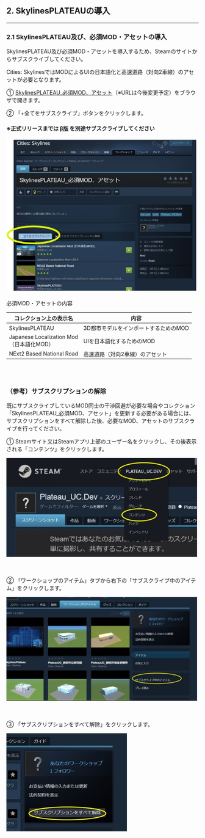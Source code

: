 ## 2.  SkylinesPLATEAUの導入

------

### 2.1 SkylinesPLATEAU及び、必須MOD・アセットの導入

SkylinesPLATEAU及び必須MOD・アセットを導入するため、Steamのサイトからサブスクライブしてください。

Cities: SkylinesではMODによるUIの日本語化と高速道路（対向2車線）のアセットが必要となります。

① [SkylinesPLATEAU_必須MOD、アセット](https://steamcommunity.com/sharedfiles/filedetails/?id=3108309824)（※URLは今後変更予定）をブラウザで開きます。

② 「+全てをサブスクライブ」ボタンをクリックします。

#### ※正式リリースまでは [β版](https://steamcommunity.com/sharedfiles/filedetails/?id=3114277872) を別途サブスクライブしてください

<!--
「+全てをサブスクライブ」ボタン<br>  -->
<img src="../resources/userMan/1-2-1-1.jpg" style="width:500px" />
<br>
<br>
必須MOD・アセットの内容

|コレクション上の表示名	|内容|
|-------------------|-------------------|
|SkylinesPLATEAU	|3D都市モデルをインポートするためのMOD|
Japanese Localization Mod <br> （日本語化MOD）	|UIを日本語化するためのMOD|
|NExt2 Based National Road	|高速道路（対向2車線）のアセット|

<br>
<br>

### （参考）サブスクリプションの解除

既にサブスクライブしているMOD同士の干渉回避が必要な場合やコレクション「SkylinesPLATEAU_必須MOD、アセット」を更新する必要がある場合には、サブスクリプションをすべて解除した後、必要なMOD、アセットのサブスクライブを行ってください。

① Steamサイト又はSteamアプリ上部のユーザー名をクリックし、その後表示される「コンテンツ」をクリックします。


<img src="../resources/userMan/1-2-2-1.jpg" style="width:500px" />
<br>
<br>
<br>

② 「ワークショップのアイテム」タブから右下の「サブスクライブ中のアイテム」をクリックします。


<img src="../resources/userMan/1-2-2-2.jpg" style="width:500px" />
<br>
<br>
<br>

③ 「サブスクリプションをすべて解除」をクリックします。


<img src="../resources/userMan/1-2-2-3.jpg" style="zoom: 100%;" />
